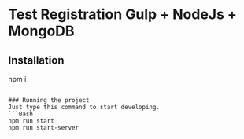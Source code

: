 # Test Registration Gulp + NodeJs + MongoDB

## Installation
npm i
```

### Running the project
Just type this command to start developing.
```Bash
npm run start
npm run start-server
```
